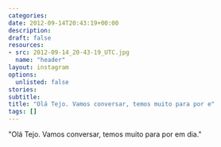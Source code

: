 ```yaml
---
categories:
date: 2012-09-14T20:43:19+00:00
description:
draft: false
resources:
- src: 2012-09-14_20-43-19_UTC.jpg
  name: "header"
layout: instagram
options:
  unlisted: false
stories:
subtitle:
title: "Olá Tejo. Vamos conversar, temos muito para por e"
tags: []
---
```


"Olá Tejo. Vamos conversar, temos muito para por em dia."
